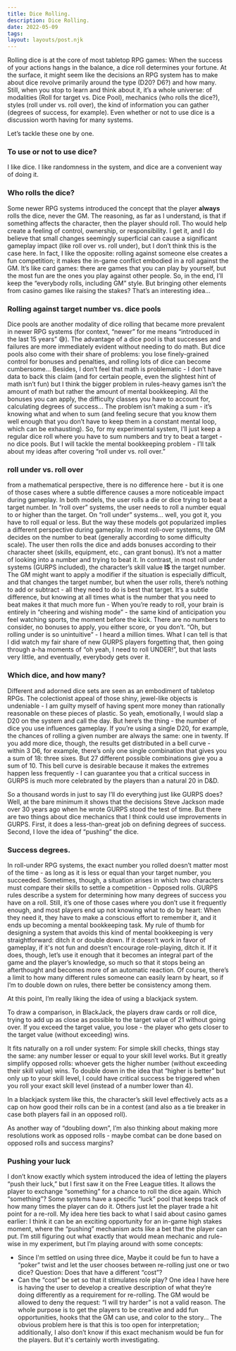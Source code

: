 ```yaml
---
title: Dice Rolling.
description: Dice Rolling.
date: 2022-05-09
tags: 
layout: layouts/post.njk
---
```

Rolling dice is at the core of most tabletop RPG games: When the success of your actions hangs in the balance, a dice roll determines your fortune. At the surface, it might seem like the decisions an RPG system has to make about dice revolve primarily around the type (D20? D6?) and how many. Still, when you stop to learn and think about it, it’s a whole universe: of modalities (Roll for target vs. Dice Pool), mechanics (who rolls the dice?), styles (roll under vs. roll over), the kind of information you can gather (degrees of success, for example). Even whether or not to use dice is a discussion worth having for many systems. 

Let’s tackle these one by one. 

### To use or not to use dice?
I like dice. I like randomness in the system, and dice are a convenient way of doing it.

### Who rolls the dice?
Some newer RPG systems introduced the concept that the player **always** rolls the dice, never the GM. The reasoning, as far as I understand, is that if something affects the character, then the player should roll. Tho would help create a feeling of control, ownership, or responsibility. I get it, and I do believe that small changes seemingly superficial can cause a significant gameplay impact (like roll over vs. roll under), but I don’t think this is the case here. 
In fact, I like the opposite: rolling against someone else creates a fun competition; it makes the in-game conflict embodied in a roll against the GM. It’s like card games: there are games that you can play by yourself, but the most fun are the ones you play against other people. 
So, in the end, I’ll keep the “everybody rolls, including GM” style. 
But bringing other elements from casino games like raising the stakes? That’s an interesting idea…

### Rolling against target number vs. dice pools
Dice pools are another modality of dice rolling that became more prevalent in newer RPG systems (for context, “newer” for me means “introduced in the last 15 years” 😅). The advantage of a dice pool is that successes and failures are more immediately evident without needing to do math. But dice pools also come with their share of problems: you lose finely-grained control for bonuses and penalties, and rolling lots of dice can become cumbersome… Besides, I don’t feel that math is problematic - I don’t have data to back this claim (and for certain people, even the slightest hint of math isn’t fun) but I think the bigger problem in rules-heavy games isn’t the amount of math but rather the amount of mental bookkeeping. All the bonuses you can apply, the difficulty classes you have to account for, calculating degrees of success... The problem isn’t making a sum - it’s knowing what and when to sum (and feeling secure that you know them well enough that you don’t have to keep them in a constant mental loop, which can be exhausting). 
So, for my experimental system, I’ll just keep a regular dice roll where you have to sum numbers and try to beat a target - no dice pools. But I will tackle the mental bookkeeping problem - I’ll talk about my ideas after covering “roll under vs. roll over.” 

### roll under vs. roll over
from a mathematical perspective, there is no difference here - but it is one of those cases where a subtle difference causes a more noticeable impact during gameplay. 
In both models, the user rolls a die or dice trying to beat a target number. In “roll over” systems, the user needs to roll a number equal to or higher than the target. On “roll under” systems… well, you got it, you have to roll equal or less.
But the way these models got popularized implies a different perspective during gameplay. In most roll-over systems, the GM decides on the number to beat (generally according to some difficulty scale). The user then rolls the dice and adds bonuses according to their character sheet (skills, equipment, etc., can grant bonus). It’s not a matter of looking into a number and trying to beat it. 
In contrast, in most roll under systems (GURPS included), the character’s skill value **IS** the target number. The GM might want to apply a modifier if the situation is especially difficult, and that changes the target number, but when the user rolls, there’s nothing to add or subtract - all they need to do is best that target. 
It’s a subtle difference, but knowing at all times what is the number that you need to beat makes it that much more fun - When you’re ready to roll, your brain is entirely in “cheering and wishing mode” - the same kind of anticipation you feel watching sports, the moment before the kick. There are no numbers to consider, no bonuses to apply, you either score, or you don’t. 
“Oh, but rolling under is so unintuitive” - I heard a million times. What I can tell is that I did watch my fair share of new GURPS players forgetting that, then going through a-ha moments of “oh yeah, I need to roll UNDER!”, but that lasts very little, and eventually, everybody gets over it. 


### Which dice, and how many?
Different and adorned dice sets are seen as an embodiment of tabletop RPGs. The colectionist appeal of those shiny, jewel-like objects is undeniable - I am guilty myself of having spent more money than rationally reasonable on these pieces of plastic. So yeah, emotionally, I would slap a D20 on the system and call the day. But here’s the thing - the number of dice you use influences gameplay. If you’re using a single D20, for example, the chances of rolling a given number are always the same: one in twenty. If you add more dice, though, the results get distributed in a bell curve - within 3 D6, for example, there’s only one single combination that gives you a sum of 18: three sixes. But 27 different possible combinations give you a sum of 10. This bell curve is desirable because it makes the extremes happen less frequently - I can guarantee you that a critical success in GURPS is much more celebrated by the players than a natural 20 in D&D. 

So a thousand words in just to say I’ll do everything just like GURPS does? Well, at the bare minimum it shows that the decisions Steve Jackson made over 30 years ago when he wrote GURPS stood the test of time. 
But there are two things about dice mechanics that I think could use improvements in GURPS. First, it does a less-than-great job on defining degrees of success. Second, I love the idea of “pushing” the dice.


### Success degrees. 

In roll-under RPG systems, the exact number you rolled doesn’t matter most of the time - as long as it is less or equal than your target number, you succeeded. 
Sometimes, though, a situation arises in which two characters must compare their skills to settle a competition - Opposed rolls. 
GURPS rules describe a system for determining how many degrees of success you have on a roll. Still, it’s one of those cases where you don’t use it frequently enough, and most players end up not knowing what to do by heart: When they need it, they have to make a conscious effort to remember it, and it ends up becoming a mental bookkeeping task.
My rule of thumb for designing a system that avoids this kind of mental bookkeeping is very straightforward: ditch it or double down. 
If it doesn’t work in favor of gameplay, if it's not fun and doesn’t encourage role-playing, ditch it. If it does, though, let’s use it enough that it becomes an integral part of the game and the player’s knowledge, so much so that it stops being an afterthought and becomes more of an automatic reaction. Of course, there’s a limit to how many different rules someone can easily learn by heart, so if I’m to double down on rules, there better be consistency among them. 

At this point, I’m really liking the idea of using a blackjack system. 

To draw a comparison, in BlackJack, the players draw cards or roll dice, trying to add up as close as possible to the target value of 21 without going over. If you exceed the target value, you lose - the player who gets closer to the target value (without exceeding) wins.

It fits naturally on a roll under system:
For simple skill checks, things stay the same: any number lesser or equal to your skill level works. But it greatly simplify opposed rolls: whoever gets the higher number (without exceeding their skill value) wins. To double down in the idea that “higher is better” but only up to your skill level, I could have critical success be triggered when you roll your exact skill level (instead of a number lower than 4).

In a blackjack system like this, the character’s skill level effectively acts as a cap on how good their rolls can be in a contest (and also as a tie breaker in case both players fail in an opposed roll).

As another way of “doubling down”, I’m also thinking about making more resolutions work as opposed rolls - maybe combat can be done based on opposed rolls and success margins?


### Pushing your luck

I don’t know exactly which system introduced the idea of letting the players “push their luck,” but I first saw it on the Free League titles. It allows the player to exchange “something” for a chance to roll the dice again. Which “something”? Some systems have a specific “luck” pool that keeps track of how many times the player can do it. Others just let the player trade a hit point for a re-roll. 
My idea here ties back to what I said about casino games earlier: I think it can be an exciting opportunity for an in-game high stakes moment, where the “pushing” mechanism acts like a bet that the player can put. I’m still figuring out what exactly that would mean mechanic and rule-wise in my experiment, but I’m playing around with some concepts:
- Since I'm settled on using three dice, Maybe it could be fun to have a “poker” twist and let the user chooses between re-rolling just one or two dice? Question: Does that have a different “cost”?
- Can the “cost” be set so that it stimulates role play? One idea I have here is having the user to develop a creative description of what they’re doing differently as a requirement for re-rolling. The GM would be allowed to deny the request: “I will try harder” is not a valid reason. The whole purpose is to get the players to be creative and add fun opportunities, hooks that the GM can use, and color to the story... The obvious problem here is that this is too open for interpretation; additionally, I also don’t know if this exact mechanism would be fun for the players. But it's certainly worth investigating.

